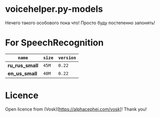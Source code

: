 # voicehelper.py-models
Нечего такого особового пока что! Просто буду постепенно запонять!

# For SpeechRecognition


|      `name`      | `size`  | `version` |
| ---------------- | ------- | --------- |
| **ru_rus_small** |  `45M`  |   `0.22`  |
| **en_us_small**  |  `40M`  |   `0.22`  |

# Licence
Open licence from (Vosk)[https://alphacephei.com/vosk]! Thank you!